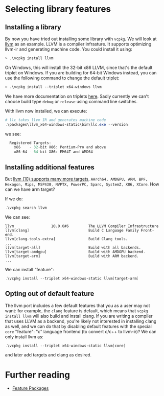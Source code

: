 # Selecting library features

## Installing a library

By now you have tried out installing some library with `vcpkg`. We will look at [llvm](https://llvm.org/) as an example.
LLVM is a compiler infrasture. It supports optimizing llvm-ir and generating machine code.
You could install it using:

```powershell
> .\vcpkg install llvm
```

On Windows, this will install the 32-bit x86 LLVM, since that's the default triplet on Windows.
If you are building for 64-bit Windows instead, you can use the following command to change the default triplet:

```powershell
> .\vcpkg install --triplet x64-windows llvm
```

We have more documentation on triplets [here](triplets.md).
Sadly currently we can't choose build type `debug` or `release` using command line switches.

With llvm now installed, we can execute:

```powershell
# llc takes llvm IR and generates machine code
.\packages\llvm_x64-windows-static\bin\llc.exe --version
```

we see:

```powershell
  Registered Targets:
    x86    - 32-bit X86: Pentium-Pro and above
    x86-64 - 64-bit X86: EM64T and AMD64
```

## Installing additional features

But [llvm (10) supports many more targets](https://llvm.org/docs/GettingStarted.html#local-llvm-configuration), `AArch64, AMDGPU, ARM, BPF, Hexagon, Mips, MSP430, NVPTX, PowerPC, Sparc, SystemZ, X86, XCore`.
How can we have arm target?

If we do:

```powershell
.\vcpkg search llvm
```

We can see:

```
llvm                 10.0.0#6         The LLVM Compiler Infrastructure
llvm[clang]                           Build C Language Family Front-end.
llvm[clang-tools-extra]               Build Clang tools.
...
llvm[target-all]                      Build with all backends.
llvm[target-amdgpu]                   Build with AMDGPU backend.
llvm[target-arm]                      Build with ARM backend.
...
```

We can install "feature":

```powershell
.\vcpkg install --triplet x64-windows-static llvm[target-arm]
```

## Opting out of default feature
The llvm port includes a few default features that you as a user may not want: for example,
the `clang` feature is default, which means that `vcpkg install llvm` will also build and install clang.
If you are writing a compiler that uses LLVM as a backend,
you're likely not interested in installing clang as well,
and we can do that by disabling default features with the special `core` "feature":
"c" language frontend (to convert c/c++ to llvm-ir)?
We can only install llvm as:
```powershell
.\vcpkg install --triplet x64-windows-static llvm[core]
```

and later add targets and clang as desired.

# Further reading
- [Feature Packages](specifications/feature-packages.md)
